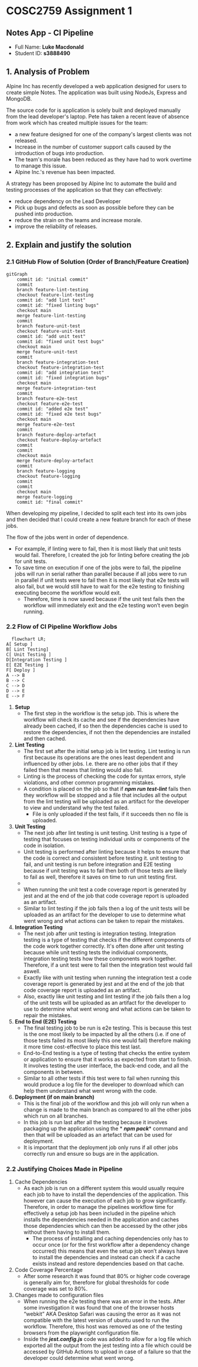 # COSC2759 Assignment 1

## Notes App - CI Pipeline

- Full Name: **Luke Macdonald**
- Student ID: **s3888490**

## 1. Analysis of Problem

Alpine Inc has recently developed a web application designed for users to create simple Notes. The application was built
using NodeJs, Express and MongoDB.

The source code for is application is solely built and deployed manually from the lead developer's laptop. Pete has
taken a recent leave of absence from work which has created multiple issues for the team:

- a new feature designed for one of the company's largest clients was not released.
- Increase in the number of customer support calls caused by the introduction of bugs into production.
- The team's morale has been reduced as they have had to work overtime to manage this issue.
- Alpine Inc.'s revenue has been impacted.

A strategy has been proposed by Alpine Inc to automate the build and testing processes of the application so that they
can effectively:

- reduce dependency on the Lead Developer
- Pick up bugs and defects as soon as possible before they can be pushed into production.
- reduce the strain on the teams and increase morale.
- improve the reliability of releases.

## 2. Explain and justify the solution

### 2.1 GitHub Flow of Solution (Order of Branch/Feature Creation)

```mermaid
gitGraph
    commit id: "initial commit"
    commit
    branch feature-lint-testing
    checkout feature-lint-testing
    commit id: "add lint test"
    commit id: "fixed linting bugs"
    checkout main
    merge feature-lint-testing
    commit
    branch feature-unit-test
    checkout feature-unit-test
    commit id: "add unit test"
    commit id: "fixed unit test bugs"
    checkout main
    merge feature-unit-test
    commit
    branch feature-integration-test
    checkout feature-integration-test
    commit id: "add integration test"
    commit id: "fixed integration bugs"
    checkout main
    merge feature-integration-test
    commit
    branch feature-e2e-test
    checkout feature-e2e-test
    commit id: "added e2e test"
    commit id: "fixed e2e test bugs"
    checkout main
    merge feature-e2e-test
    commit
    branch feature-deploy-artefact
    checkout feature-deploy-artefact
    commit
    commit
    checkout main
    merge feature-deploy-artefact
    commit
    branch feature-logging
    checkout feature-logging
    commit
    commit
    checkout main
    merge feature-logging
    commit id: "final commit"

```

When developing my pipeline, I decided to split each test into its own jobs and then decided that I could create a new
feature branch for each of these jobs.

The flow of the jobs went in order of dependence.

- For example, if linting were to fail, then it is most likely that unit tests would fail. Therefore, I created the job
  for linting before creating the job for unit tests.
- To save time on execution if one of the jobs were to fail, the pipeline jobs will run in serial rather than parallel
  because if all jobs were to run in parallel if unit tests were to fail then it is most likely that e2e tests will also
  fail, but we would still have to wait for the e2e testing to finishing executing become the workflow would exit.
    - Therefore, time is now saved because if the unit test fails then the workflow will immediately exit and the e2e testing 
      won’t even begin running.

### 2.2 Flow of CI Pipeline Workflow Jobs

```mermaid
  flowchart LR;
A[ Setup ]
B[ Lint Testing]
C[ Unit Testing ]
D[Integration Testing ]
E[ E2E Testing ]
F[ Deploy ]
A --> B
B --> C
C --> D
D --> E
E --> F

```

1. **Setup**
    - The first step in the workflow is the setup job. This is where the workflow will check its cache and see if the
      dependencies have already been cached, if so then the dependencies cache is used to restore the dependencies, if not then
      the dependencies are installed and then cached.
2. **Lint Testing**
    - The first set after the initial setup job is lint testing. Lint testing is run first because its operations are the
      ones least dependent and influenced by other jobs. I.e. there are no other jobs that if they failed then that
      means that linting would also fail.
    - Linting is the process of checking the code for syntax errors, style violations, and other common programming mistakes. 
    - A condition is placed on the job so that if ***npm run test-lint*** fails then they workflow will be stopped and a
      file that includes all the output from the lint testing will be uploaded as an artifact for the developer to view
      and understand why the test failed.
        - File is only uploaded if the test fails, if it succeeds then no file is uploaded.
3. **Unit Testing**
    - The next job after lint testing is unit testing. Unit testing is a type of testing that focuses on testing individual units 
      or components of the code in isolation. 
    - Unit testing is performed after linting because it helps to ensure that the code is correct and consistent before testing it.
      unit testing to fail, and unit testing is run before integration and E2E testing because if unit testing was to
      fail then both of those tests are likely to fail as well, therefore it saves on time to run unit testing first.
    - 
    - When running the unit test a code coverage report is generated by jest and at the end of the job that code
      coverage report is uploaded as an artifact.
    - Similar to lint testing if the job fails then a log of the unit tests will be uploaded as an artifact for the
      developer to use to determine what went wrong and what actions can be taken to repair the mistakes.
4. **Integration Testing**
    - The next job after unit testing is integration testing. Integration testing is a type of testing that checks if 
      the different components of the code work together correctly. It's often done after unit testing because while 
      unit testing tests the individual components, integration testing tests how these components work together. 
      Therefore, if a unit test were to fail then the integration test would fail aswell.
    - Exactly like with unit testing when running the integration test a code coverage report is generated by jest and
      at the end of the job that code coverage report is uploaded as an artifact.
    - Also, exactly like unit testing and lint testing if the job fails then a log of the unit tests will be uploaded as
      an artifact for the developer to use to determine what went wrong and what actions can be taken to repair the
      mistakes.
5. **End to End (E2E) Testing**
    - The final testing job to be run is e2e testing. This is because this test is the one most likely to be impacted by
      all the others (i.e. if one of those tests failed its most likely this one would fail) therefore making it more
      time cost-effective to place this test last.
    - End-to-End testing is a type of testing that checks the entire system or application to ensure that it works as expected 
      from start to finish. It involves testing the user interface, the back-end code, and all the components in between.
    - Similar to all other tests if this test were to fail when running this would produce a log file for the developer
      to download which can help them understand what went wrong with the code.
6. **Deployment (if on main branch)**
    - This is the final job of the workflow and this job will only run when a change is made to the main branch as
      compared to all the other jobs which run on all branches.
    - In this job is run last after all the testing because it involves packaging up the application using the *
      ***********npm pack************ command and then that will be uploaded as an artefact that can be used for
      deployment.
    - It is important that the deployment job only runs if all other jobs correctly run and ensure so bugs are in the
      application.

### 2.2 Justifying Choices Made in Pipeline

1. Cache Dependencies
    - As each job is run on a different system this would usually require each job to have to install the dependencies of
      the application. This however can cause the execution of each job to grow significantly. Therefore, in order to
      manage the pipelines workflow time for effectively a setup job has been included in the pipeline which installs
      the dependencies needed in the application and caches those dependencies which can then be accessed by the other
      jobs without them having to install them.
        - The process of installing and caching dependencies only has to occur once (or for the first workflow after a
          dependency change occurred) this means that even the setup job won’t always have to install the dependencies
          and instead can check if a cache exists instead and restore dependencies based on that cache.
2. Code Coverage Percentage
    - After some research it was found that 80% or higher code coverage is generally aim for, therefore for global
      thresholds for code coverage was set to 80%.
3. Changes made to configuration files
    - When running the e2e testing there was an error in the tests. After some investigation it was found that one of
      the browser hosts “webkit” AKA Desktop Safari was causing the error as it was not compatible with the latest
      version of ubuntu used to run the workflow. Therefore, this host was removed as one of the testing browsers from
      the playwright configuration file.
    - Inside the ***jest.config.js*** code was added to allow for a log file which exported all the output from the jest
      testing into a file which could be accessed by GitHub Actions to upload in case of a failure so that the developer
      could determine what went wrong.

